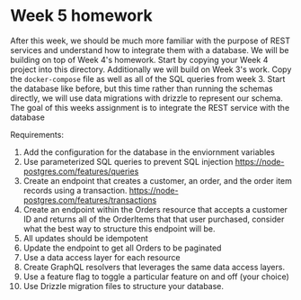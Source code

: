 # Week 5 homework
After this week, we should be much more familiar with the purpose of REST services and understand how to integrate them with a database. We will be building on top of Week 4's homework. Start by copying your Week 4 project into this directory. Additionally we will build on Week 3's work. Copy the `docker-compose` file as well as all of the SQL queries from week 3. Start the database like before, but this time rather than running the schemas directly, we will use data migrations with drizzle to represent our schema. The goal of this weeks assignment is to integrate the REST service with the database

Requirements:
1. Add the configuration for the database in the enviornment variables
2. Use parameterized SQL queries to prevent SQL injection https://node-postgres.com/features/queries
3. Create an endpoint that creates a customer, an order, and the order item records using a transaction. https://node-postgres.com/features/transactions
4. Create an endpoint within the Orders resource that accepts a customer ID and returns all of the OrderItems that that user purchased, consider what the best way to structure this endpoint will be.
5. All updates should be idempotent
6. Update the endpoint to get all Orders to be paginated
7. Use a data access layer for each resource
8. Create GraphQL resolvers that leverages the same data access layers.
9. Use a feature flag to toggle a particular feature on and off (your choice)
10. Use Drizzle migration files to structure your database.

